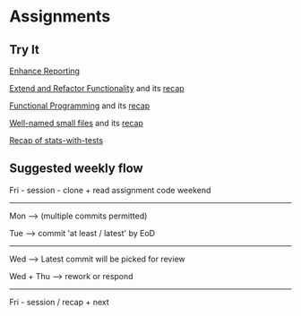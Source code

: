 # Assignments

## Try It

[Enhance Reporting](enhance-reporting.md)

[Extend and Refactor Functionality](functional-extend.md) and its [recap](functional-extend-recap.md)

[Functional Programming](functional.md) and its [recap](functional-recap.md)

[Well-named small files](small.md) and its [recap](modular-recap.md)

[Recap of stats-with-tests](stats-with-tests.md)

## Suggested weekly flow

Fri - session - clone + read assignment code
weekend

---

Mon --> (multiple commits permitted)

Tue --> commit 'at least / latest' by EoD

---

Wed --> Latest commit will be picked for review

Wed + Thu --> rework or respond

---

Fri - session / recap + next
